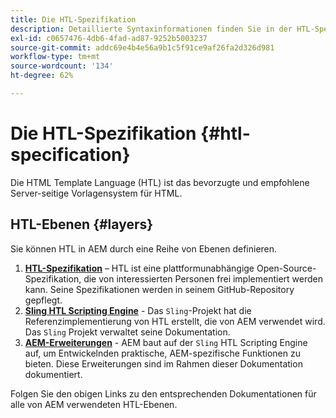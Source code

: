 ```yaml
---
title: Die HTL-Spezifikation
description: Detaillierte Syntaxinformationen finden Sie in der HTL-Spezifikation .
exl-id: c0657476-4db6-4fad-ad87-9252b5003237
source-git-commit: addc69e4b4e56a9b1c5f91ce9af26fa2d326d981
workflow-type: tm+mt
source-wordcount: '134'
ht-degree: 62%

---
```



# Die HTL-Spezifikation {#htl-specification}

Die HTML Template Language (HTL) ist das bevorzugte und empfohlene Server-seitige Vorlagensystem für HTML.

## HTL-Ebenen {#layers}

Sie können HTL in AEM durch eine Reihe von Ebenen definieren.

1. **[HTL-Spezifikation](https://github.com/adobe/htl-spec)** – HTL ist eine plattformunabhängige Open-Source-Spezifikation, die von interessierten Personen frei implementiert werden kann. Seine Spezifikationen werden in seinem GitHub-Repository gepflegt.
1. **[Sling HTL Scripting Engine](https://sling.apache.org/documentation/bundles/scripting/scripting-htl.html)** - Das `Sling`-Projekt hat die Referenzimplementierung von HTL erstellt, die von AEM verwendet wird. Das `Sling` Projekt verwaltet seine Dokumentation.
1. **[AEM-Erweiterungen](aem-extensions.md)** - AEM baut auf der `Sling` HTL Scripting Engine auf, um Entwickelnden praktische, AEM-spezifische Funktionen zu bieten. Diese Erweiterungen sind im Rahmen dieser Dokumentation dokumentiert.

Folgen Sie den obigen Links zu den entsprechenden Dokumentationen für alle von AEM verwendeten HTL-Ebenen.
